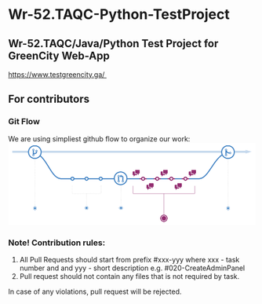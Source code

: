 # Wr-52.TAQC-Python-TestProject

## Wr-52.TAQC/Java/Python Test Project for GreenCity Web-App

https://www.testgreencity.ga/ 


## For contributors

### Git Flow
We are using simpliest github flow to organize our work:
![Git Flow Ilustration](https://github.com/mehalyna/Share-images/blob/main/68747470733a2f2f7363696c6966656c61622e6769746875622e696f2f736f6674776172652d646576656c6f706d656e742f696d672f6769746875622d666c6f772e706e67.png)

### Note! Contribution rules:
1. All Pull Requests should start from prefix #xxx-yyy where xxx - task number and and yyy - short description e.g. #020-CreateAdminPanel
2. Pull request should not contain any files that is not required by task.

In case of any violations, pull request will be rejected.
